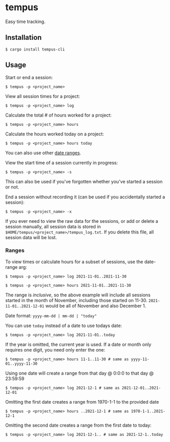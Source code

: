 # tempus
Easy time tracking.

## Installation
```
$ cargo install tempus-cli
```

## Usage
Start or end a session:
```
$ tempus -p <project_name>
```

View all session times for a project:
```
$ tempus -p <project_name> log
```

Calculate the total # of hours worked for a project:
```
$ tempus -p <project_name> hours
```

Calculate the hours worked today on a project:
```
$ tempus -p <project_name> hours today
```

You can also use other [date ranges](#ranges).

View the start time of a session currently in progress:
```
$ tempus -p <project_name> -s
```

This can also be used if you've forgotten whether you've started a session or not.

End a session without recording it (can be used if you accidentally started a session):
```
$ tempus -p <project_name> -x
```

If you ever need to view the raw data for the sessions, or add or delete a session manually, all session data is stored in `$HOME/tempus/<project_name>/tempus_log.txt`. If you delete this file, all session data will be lost.

### Ranges
To view times or calculate hours for a subset of sessions, use the date-range arg:
```
$ tempus -p <project_name> log 2021-11-01..2021-11-30
```

```
$ tempus -p <project_name> hours 2021-11-01..2021-11-30
```

The range is _inclusive_, so the above example will include all sessions started in the month of November,
including those started on 11-30. `2021-11-01..2021-12-01` would be all of November and also December 1.

Date format: `yyyy-mm-dd | mm-dd | "today"`

You can use `today` instead of a date to use todays date:
```
$ tempus -p <project_name> log 2021-11-01..today
```

If the year is omitted, the current year is used. If a date or month only requires one digit,
you need only enter the one:
```
$ tempus -p <project_name> hours 11-1..11-30 # same as yyyy-11-01..yyyy-11-30
```

Using one date will create a range from that day @ 0:0:0 to that day @ 23:59:59
```
$ tempus -p <project_name> log 2021-12-1 # same as 2021-12-01..2021-12-01
```

Omitting the first date creates a range from 1970-1-1 to the provided date
```
$ tempus -p <project_name> hours ..2021-12-1 # same as 1970-1-1..2021-12-1
```

Omitting the second date creates a range from the first date to today:
```
$ tempus -p <project_name> log 2021-12-1.. # same as 2021-12-1..today
```

